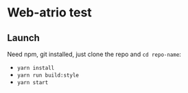 # Web-atrio test

## Launch

Need npm, git installed, just clone the repo and ```cd repo-name```:
- ```yarn install```
- ```yarn run build:style```
- ```yarn start```
